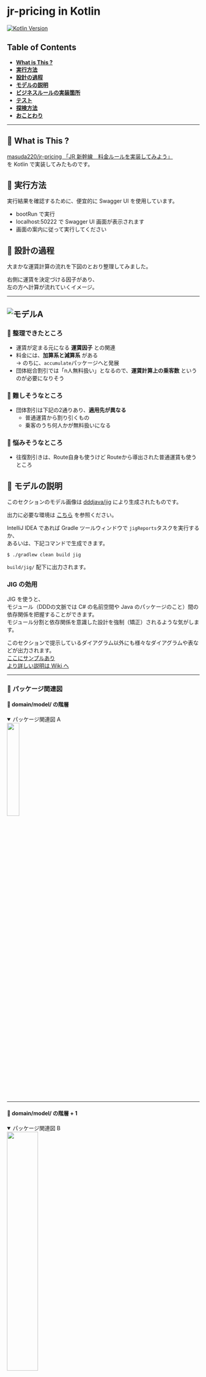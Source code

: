 
# jr-pricing in Kotlin


[![Kotlin Version](https://img.shields.io/badge/Kotlin-1.5.21-brightgreen)]()


## Table of Contents

* [**What is This ?**](#seedling-what-is-this-)
* [**実行方法**](#seedling-実行方法)
* [**設計の過程**](#seedling-設計の過程)
* [**モデルの説明**](#seedling-モデルの説明)
* [**ビジネスルールの実装箇所**](#seedling-ビジネスルールの実装箇所)
* [**テスト**](#seedling-テスト)
* [**探検方法**](#seedling-探検方法)
* [**おことわり**](#seedling-おことわり)

---

## :seedling: What is This ?

[masuda220/jr-pricing 「JR 新幹線　料金ルールを実装してみよう」](https://github.com/masuda220/jr-pricing)  
を Kotlin で実装してみたものです。



## :seedling: 実行方法

実行結果を確認するために、便宜的に Swagger UI を使用しています。

* bootRun で実行
* localhost:50222 で Swagger UI 画面が表示されます
* 画面の案内に従って実行してください



## :seedling: 設計の過程

大まかな運賃計算の流れを下図のとおり整理してみました。  

右側に運賃を決定づける因子があり、  
左の方へ計算が流れていくイメージ。  

---
![モデルA](guide/images/運賃計算モデル.svg)
---

### :leaves: 整理できたところ
* 運賃が定まる元になる __運賃因子__ との関連
* 料金には、__加算系と減算系__ がある  
  → のちに、`accumulate`パッケージへと発展
* 団体総合割引では「n人無料扱い」となるので、__運賃計算上の乗客数__ というのが必要になりそう

### :leaves: 難しそうなところ
* 団体割引は下記の2通りあり、__適用先が異なる__
  * 普通運賃から割り引くもの
  * 乗客のうち何人かが無料扱いになる

### :leaves: 悩みそうなところ
* 往復割引きは、Route自身も使うけど Routeから導出された普通運賃も使うところ



## :seedling: モデルの説明

このセクションのモデル画像は
[dddjava/jig](https://github.com/dddjava/Jig) により生成されたものです。 

出力に必要な環境は [こちら](https://github.com/dddjava/Jig#%E4%BD%BF%E3%81%84%E6%96%B9) を参照ください。  

IntelliJ IDEA であれば Gradle ツールウィンドウで `jigReports`タスクを実行するか、  
あるいは、下記コマンドで生成できます。

```
$ ./gradlew clean build jig
```

`build/jig/` 配下に出力されます。

### JIG の効用

JIG を使うと、  
モジュール（DDDの文脈では C# の名前空間や Java のパッケージのこと）間の依存関係を把握することができます。  
モジュール分割と依存関係を意識した設計を強制（矯正）されるような気がします。  

このセクションで提示しているダイアグラム以外にも様々なダイアグラムや表などが出力されます。  
[ここにサンプルあり](https://dddjava.github.io/jig/)  
[より詳しい説明は Wiki へ](https://github.com/dddjava/jig/wiki)  

---

### :leaves: パッケージ関連図

#### :palm_tree: domain/model/ の階層
<details open>
    <summary>パッケージ関連図 A</summary>
      <img src="guide/images/package-relation-depth6.svg" width="25%">
</details>

---
#### :palm_tree: domain/model/ の階層 + 1
<details open>
    <summary>パッケージ関連図 B</summary>
      <img src="guide/images/package-relation-depth7.svg" width="40%">
</details>

---

#### :palm_tree: domain/model/ の階層 + 2
<details open>
    <summary>パッケージ関連図 C</summary>
      <img src="guide/images/package-relation-depth8.svg" width="100%">
</details>

---

大きく、
* faresystem （運賃システム）パッケージ
* calculation （運賃計算）パッケージ

に分けて、運賃システムを使って運賃計算をするかたちにしています。

#### :herb: faresystem （運賃システム）パッケージ

`faresystem` （運賃システム）パッケージの構成は次の表の通り。

| パッケージ  |                    内容                    |
| ----------- | ------------------------------------------ |
| _foundation | 金額、日付、距離などの土台となる型         |
| factor      | 運賃計算のファクターとなるもの             |
| pricing     | 価格設定                                   |
| rule        | ファクターと価格設定を用いた運賃計算ルール |


#### :herb: calculation （運賃計算）パッケージ

`calculation` （運賃計算）パッケージで運賃計算をとりまとめている中心は次の2つです。

* `BasicFareCalculator`  
  * ファクターから普通運賃計算に必要な料金を導出
  * それらを累算して普通運賃を算出

* `ExpressFareCalculator`
  * ファクターから特急料金計算に必要な料金を導出
  * それらを累算して特急料金を算出


`calculation` （運賃計算）パッケージからは、  
`faresystem` （運賃システム）の `pricing`パッケージを直接は使っていないところはポイントかもしれません。


##### :palm_tree: 運賃計算のからくり

`BasicFareCalculator` や `ExpressFareCalculator` で導出といっているところは、  
実際には faresystem （運賃システム）の `rule`パッケージの運賃型を生成しています。  
`rule`パッケージの運賃型は `AccumulatableAmount` に準拠していて、  
`AccumulatableAmount`は、`accumulateAmount`関数を使って累算ができるようになっています。  
料金には「加算系」と「減算系」があり、  
どちらに準拠している料金かにより、加算／減算 されるしくみにしています。  

詳しくは、  
`accumulation`パッケージにあるクラスの説明を参照してください。


### :leaves: 相互参照が...

![モデルB](guide/images/package-relation-depth9.svg)

「累算」パッケージと「金額」パッケージ間で相互参照が発生しています。  
ただ、ここは特に問題ないと思っています。  
（何か問題がありそうなら教えてください）  

* つぶやき  
  `accumulation`パッケージと `amount`パッケージを1つのパッケージにまとめると解消できるし、  
  そうすると相互参照NGというのはある程度の目安という感じになるのかなと...  
  パッケージを分けるほどにパッケージ間相互参照は発生する可能性高くなりそう...  
  まぁ、パッケージ1つだとパッケージ相互参照しないのでそういうことか...



## :seedling: ビジネスルールの実装箇所

ふと思い立って、  
ビジネスルールを実装している箇所に `BIZ-RULE:` でマークしてみました。  
IntelliJ IDEA であれば、`⌘ + shift + F` で検索してみてください。

ほとんどは、`rule`パッケージに書かれているようです。  
`pricing`パッケージなどとも協調していますけれども。

ほぼほぼ、  
「ビジネスルールを確認したい場合は、`rule`パッケージまわりをみて、  
　具体的な価格設定については、`pricing`パッケージをみていけばいい」  
という構成になっていそうです。

ただ、`rule`パッケージ以外のところに実装しているビジネスルールもあり、  
置き場所として適切なのかは検証の必要がありそうですかね。  



## :seedling: テスト

プロダクトではないのでいまのところほぼ書いていません。  
が、一応ある程度の品質は保ちたいので、  
アプリケーション層に対してのテスト（`FareCalculationServiceTest`）を書いています。  
[microsoft/pict](https://github.com/Microsoft/pict) でケースを出した上で、  
さらに間引いたケースをテストしています。  
ある程度実装できた段階でテストを用意し、  
それを拠り所にリファクタリングしていった感じです。  

それと、ImmutableMap をプライシングテーブルとして利用していますが、  
キーとして期間を使用しているものについては、  
月日のオーバーラップチェックだけ書いています。  
* `GroupIndividualDiscountPricingTest`
* `SeasonDefTest`



## :seedling: 探検方法

* 入口から辿りたい場合は、  
  `FareApi`クラスの `fareFor`メソッドから辿れます  
  (com.example.rail.presentation.api.fare.FareApi)

* ビジネスルールの実装から探りたい場合は、  
  `rule`パッケージあたりから探るのがいいように思います  
  (com/example/rail/domain/model/faresystem/rule)


## :seedling: おことわり

要求仕様として解釈が間違っているところもあるかもしれませんが、  
ご容赦ください。  

---

## :seedling: 探求課題

### :leaves: 1. （リファクタリング） ルート別価格テーブルを1つに統一してみる

`com/example/rail/domain/model/faresystem/pricing/byRoute`パッケージをみると、  
普通運賃、特急指定席料金、のぞみプレミアムチャージ料金の3つの価格設定テーブルが定義されていて、  
新しいルートを登録するときに登録漏れが心配になります。  
という理由で、ルート別価格テーブルを1つに統一してみます。

対応版は、[quest/refactor-pricing-by-route ブランチ](https://github.com/blue-monk/study-DDD-JR-Pricing-Kotlin/tree/quest/refactor-pricing-by-route) です。

